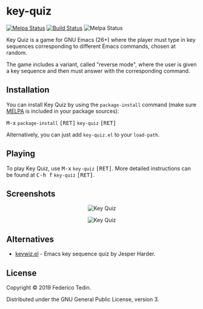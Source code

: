 # key-quiz
[![Melpa Status](http://melpa.milkbox.net/packages/key-quiz-badge.svg)](http://melpa.milkbox.net/#/key-quiz)
[![Build Status](https://travis-ci.org/federicotdn/key-quiz.svg?branch=master)](https://travis-ci.org/federicotdn/key-quiz)
![Melpa Status](https://img.shields.io/github/license/federicotdn/key-quiz.svg)

Key Quiz is a game for GNU Emacs (26+) where the player must type in key sequences corresponding to different Emacs commands, chosen at random.

The game includes a variant, called "reverse mode", where the user is given a key sequence and then must answer with the corresponding command.

## Installation
You can install Key Quiz by using the `package-install` command (make sure [MELPA](https://melpa.org/) is included in your package sources):

<kbd>M-x</kbd> `package-install` <kbd>[RET]</kbd> `key-quiz` <kbd>[RET]</kbd>

Alternatively, you can just add `key-quiz.el` to your `load-path`.

## Playing
To play Key Quiz, use <kbd>M-x</kbd> `key-quiz` <kbd>[RET]</kbd>. More detailed instructions can be found at <kbd>C-h f</kbd> `key-quiz` <kbd>[RET]</kbd>.

## Screenshots
<p align="center">
  <img src="https://user-images.githubusercontent.com/6868935/59036677-1f8e0480-8846-11e9-9087-93058a35ce71.png" alt="Key Quiz" title="" />
</p>

<p align="center">
  <img src="https://user-images.githubusercontent.com/6868935/59046014-89fb7080-8857-11e9-9d19-eed1465c2bac.png" alt="Key Quiz" title="" />
</p>

## Alternatives
- [keywiz.el](https://github.com/deestan/emacs/blob/master/emacs-goodies-el/keywiz.el) - Emacs key sequence quiz by Jesper Harder.

## License
Copyright © 2019 Federico Tedin.

Distributed under the GNU General Public License, version 3.
